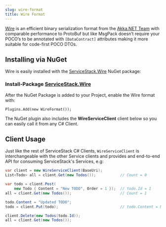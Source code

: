 ```yaml
---
slug: wire-format
title: Wire Format
---
```


[Wire](https://github.com/akkadotnet/Wire) is an efficient binary serialization format from the 
[Akka.NET Team](http://getakka.net) with comparable performance to ProtoBuf but like MsgPack doesn’t 
require your POCO’s to be annotated with `[DataContract]` attributes making it more suitable for 
code-first POCO DTOs.

## Installing via NuGet

Wire is easily installed with the [ServiceStack.Wire](https://nuget.org/packages/ServiceStack.Wire) NuGet package:

### Install-Package [ServiceStack.Wire](https://nuget.org/packages/ServiceStack.Wire)

After the NuGet Package is added to your Project, enable the Wire format with:

    Plugins.Add(new WireFormat());

The NuGet plugin also includes the **WireServiceClient** client below so you can 
easily call it from any C# Client.

## Client Usage

Just like the rest of ServiceStack C# Clients, `WireServiceClient` is interchangeable with the other 
Service clients and provides and end-to-end API for consuming ServiceStack's Services, e.g:

```csharp
var client = new WireServiceClient(BaseUri);
List<Todo> all = client.Get(new Todos());           // Count = 0

var todo = client.Post(
    new Todo { Content = "New TODO", Order = 1 });  // todo.Id = 1
all = client.Get(new Todos());                      // Count = 1

todo.Content = "Updated TODO";
todo = client.Put(todo);                            // todo.Content = Updated TODO

client.Delete(new Todos(todo.Id));
all = client.Get(new Todos());   
```
